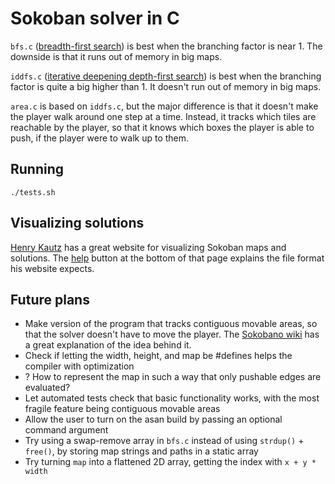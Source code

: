 # Sokoban solver in C

`bfs.c` ([breadth-first search](https://en.wikipedia.org/wiki/Breadth-first_search)) is best when the branching factor is near 1. The downside is that it runs out of memory in big maps.

`iddfs.c` ([iterative deepening depth-first search](https://en.wikipedia.org/wiki/Iterative_deepening_depth-first_search)) is best when the branching factor is quite a big higher than 1. It doesn't run out of memory in big maps.

`area.c` is based on `iddfs.c`, but the major difference is that it doesn't make the player walk around one step at a time. Instead, it tracks which tiles are reachable by the player, so that it knows which boxes the player is able to push, if the player were to walk up to them.

## Running

`./tests.sh`

## Visualizing solutions

[Henry Kautz](https://henrykautz.com/sokoban/Sokoban.html) has a great website for visualizing Sokoban maps and solutions. The [help](https://henrykautz.com/sokoban/help.html) button at the bottom of that page explains the file format his website expects.

## Future plans

- Make version of the program that tracks contiguous movable areas, so that the solver doesn't have to move the player. The [Sokobano wiki](http://sokobano.de/wiki/index.php?title=Solver#Normalizing_the_player_position) has a great explanation of the idea behind it.
- Check if letting the width, height, and map be #defines helps the compiler with optimization
- ? How to represent the map in such a way that only pushable edges are evaluated?
- Let automated tests check that basic functionality works, with the most fragile feature being contiguous movable areas
- Allow the user to turn on the asan build by passing an optional command argument
- Try using a swap-remove array in `bfs.c` instead of using `strdup()` + `free()`, by storing map strings and paths in a static array
- Try turning `map` into a flattened 2D array, getting the index with `x + y * width`
